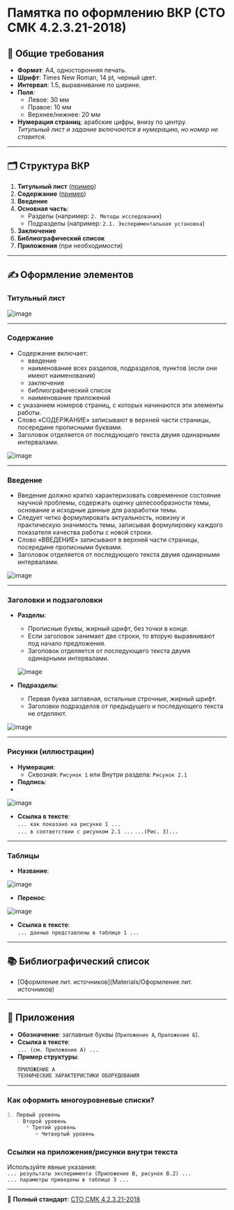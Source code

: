 
# Памятка по оформлению ВКР (СТО СМК 4.2.3.21-2018)

## 📌 Общие требования
- **Формат**: А4, односторонняя печать.
- **Шрифт**: Times New Roman, 14 pt, черный цвет.
- **Интервал**: 1.5, выравнивание по ширине.
- **Поля**:
  - Левое: 30 мм
  - Правое: 10 мм
  - Верхнее/нижнее: 20 мм
- **Нумерация страниц**: арабские цифры, внизу по центру.  
  *Титульный лист и задание включаются в нумерацию, но номер не ставится.*

---

## 🗂 Структура ВКР
1. **Титульный лист** ([пример](link_to_appendix_1))
4. **Содержание** ([пример](link_to_appendix_4))
5. **Введение**
6. **Основная часть**:
   - Разделы (например: `2. Методы исследования`)
   - Подразделы (например: `2.1. Экспериментальная установка`)
7. **Заключение**
8. **Библиографический список**
9. **Приложения** (при необходимости)

---

## ✍️ Оформление элементов

### Титульный лист

![image](https://github.com/user-attachments/assets/affbd06b-7f6a-4c0f-97de-905dc670bd8e)

---

### Содержание
  - Содержание включает:
    - введение
    - наименование всех разделов, подразделов, пунктов (если они имеют наименования)
    - заключение
    - библиографический список
    - наименование приложений
  - с указанием номеров страниц, с
которых начинаются эти элементы работы.
  - Слово «СОДЕРЖАНИЕ» записывают в верхней части страницы,
посередине прописными буквами.
  - Заголовок отделяется от последующего текста двумя одинарными интервалами.

![image](https://github.com/user-attachments/assets/ada56855-3e32-47e6-ab18-f19ac8020ea5)

---

### Введение
  - Введение должно кратко характеризовать современное состояние научной проблемы, содержать оценку целесообразности темы, основание и исходные данные для разработки темы.
  - Следует четко формулировать актуальность, новизну и практическую значимость темы, записывая формулировку каждого показателя качества работы с новой строки.
  - Слово «ВВЕДЕНИЕ» записывают в верхней части страницы, посередине прописными буквами.
  - Заголовок отделяется от последующего текста двумя одинарными интервалами.

![image](https://github.com/user-attachments/assets/ba77464b-50e8-4452-a104-94fb86a107ca)

---

### Заголовки и подзаголовки
- **Разделы**:  
  - Прописные буквы, жирный шрифт, без точки в конце.
  - Если заголовок занимает две строки, то вторую выравнивают под
начало предложения.
  - Заголовок отделяется от последующего текста двумя одинарными интервалами.

  ![image](https://github.com/user-attachments/assets/e3a3bdd5-e550-44a4-8a82-ab829ee18d01)

- **Подразделы**:  
  - Первая буква заглавная, остальные строчные, жирный шрифт.
  - Заголовки подразделов от предыдущего и последующего текста не отделяют.
    
 ![image](https://github.com/user-attachments/assets/e1725c37-1516-4bd2-9025-f5b5fd2c298c)

---

### Рисунки (иллюстрации)
- **Нумерация**:  
  - Сквозная: `Рисунок 1` или Внутри раздела: `Рисунок 2.1`  
- **Подпись**:
- 
![image](https://github.com/user-attachments/assets/e60fc12f-0c9a-4877-bf8c-2b383532191c)

- **Ссылка в тексте**:  
  `... как показано на рисунке 1 ...`  
  `... в соответствии с рисунком 2.1 ...`
  `...(Рис. 3)...`

---

### Таблицы
- **Название**:  

![image](https://github.com/user-attachments/assets/f3bde0ed-eb7f-4863-b887-2dcb1ac9b655)

- **Перенос**:  

![image](https://github.com/user-attachments/assets/6d587570-9eb7-49b8-9ccb-af72fbe80f7c)

- **Ссылка в тексте**:  
  `... данные представлены в таблице 1 ...`

---

## 📚 Библиографический список
  
  - [Оформление лит. источников](Materials/Оформление лит. источников)

---

## 📎 Приложения
- **Обозначение**: заглавные буквы (`Приложение А`, `Приложение Б`).  
- **Ссылка в тексте**:  
  `... (см. Приложение А) ...`  
- **Пример структуры**:  
  ```markdown
  ПРИЛОЖЕНИЕ А  
  ТЕХНИЧЕСКИЕ ХАРАКТЕРИСТИКИ ОБОРУДОВАНИЯ
  ```

---

### Как оформить многоуровневые списки?
```markdown
1. Первый уровень
   - Второй уровень
      * Третий уровень
         + Четвертый уровень
```

### Ссылки на приложения/рисунки внутри текста
Используйте явные указания:  
`... результаты эксперимента (Приложение В, рисунок В.2) ...`  
`... параметры приведены в таблице 3 ...`

---

🔗 **Полный стандарт**: [СТО СМК 4.2.3.21-2018](link_to_pdf)  

```
